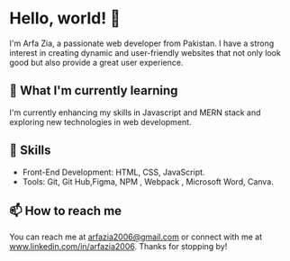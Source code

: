 # Hello, world! 👋
I'm Arfa Zia, a passionate web developer from Pakistan. I have a strong interest in creating
dynamic and user-friendly websites that not only look good but also provide a great user 
experience.

## 🌱 What I'm currently learning
I'm currently enhancing my skills in Javascript and MERN stack and exploring new technologies in
web development.

## 💼 Skills
- Front-End Development: HTML, CSS, JavaScript.
- Tools: Git, Git Hub,Figma, NPM , Webpack , Microsoft Word, Canva.

## 📫 How to reach me
You can reach me at arfazia2006@gmail.com or connect with me at www.linkedin.com/in/arfazia2006.
Thanks for stopping by!

